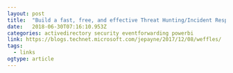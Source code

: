 ```yaml
---
layout: post 
title:  "Build a fast, free, and effective Threat Hunting/Incident Response Console with Windows Event Forwarding and PowerBI – Security Stuff" 
date:   2018-06-30T07:16:10.953Z 
categories: activedirectory security eventforwarding powerbi
link: https://blogs.technet.microsoft.com/jepayne/2017/12/08/weffles/ 
tags:
  - links
ogtype: article 
---
```


